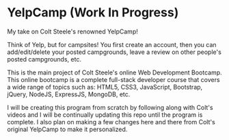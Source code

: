 # YelpCamp (Work In Progress)
My take on Colt Steele's renowned YelpCamp!

Think of Yelp, but for campsites! You first create an account, then you can add/edit/delete your posted campgrounds, leave a review on other people's posted campgrounds, etc.

This is the main project of Colt Steele's online Web Development Bootcamp. This online bootcamp is a complete full-stack developer course that covers a wide range of topics such as: HTML5, CSS3, JavaScript, Bootstrap, jQuery, NodeJS, ExpressJS, MongoDB, etc.

I will be creating this program from scratch by following along with Colt's videos and I will be continually updating this repo until the program is complete. I also plan on making a few changes here and there from Colt's original YelpCamp to make it personalized.
